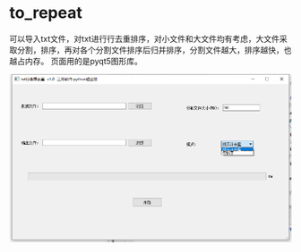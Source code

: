 # to_repeat 

可以导入txt文件，对txt进行行去重排序，对小文件和大文件均有考虑，大文件采取分割，排序，再对各个分割文件排序后归并排序，分割文件越大，排序越快，也越占内存。
页面用的是pyqt5图形库。

![](https://github.com/Tjuvenile/to_repeat/raw/master/show_screenshot/Go.png)

